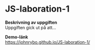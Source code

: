 # JS-laboration-1

<b>Beskrivning av uppgiften</b>
<br>
Uppgiften gick ut på att...

<b>Demo-länk</b>
<br>
https://johnrybo.github.io/JS-laboration-1/
